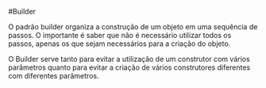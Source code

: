 #Builder

O padrão builder organiza a construção de um objeto em uma sequência de passos. O importante é saber que
não é necessário utilizar todos os passos, apenas os que sejam necessários para a criação do objeto.

O Builder serve tanto para evitar a utilização de um construtor com vários parâmetros quanto para
evitar a criação de vários construtores diferentes com diferentes parâmetros. 